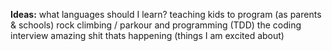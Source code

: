 **Ideas:**
what languages should I learn?
teaching kids to program (as parents & schools)
rock climbing / parkour and programming (TDD)
the coding interview
amazing shit thats happening (things I am excited about)
